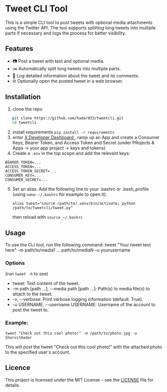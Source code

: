 # Tweet CLI Tool
This is a simple CLI tool to post tweets with optional media attachments using the Twitter API. The tool supports splitting long tweets into multiple parts if necessary and logs the process for better visibility.

## Features

- 📷 Post a tweet with text and optional media.
- ✂️ Automatically split long tweets into multiple parts.
- 📝 Log detailed information about the tweet and its comments.
- 🌐 Optionally open the posted tweet in a web browser.

## Installation
1. clone the repo
```sh
   git clone https://github.com/hadar933/tweetcli.git
   cd tweetcli

```
2. install requirements `pip install -r requirements`
3. enter [X Developer Dashboard ](https://developer.twitter.com/en/portal/petition/essential/basic-info), ramp up an App and create a Consumer Keys, Bearer Token, and Access Token and Secret (under PRojects & Apps -> your app project -> keys and tokens)
4. Create a `.env` in the top scope and add the relevant keys:
```
BEARER_TOKEN=...
ACCESS_TOKEN=...
ACCESS_TOKEN_SECRET=...
CONSUMER_KEY=...
CONSUMER_SECRET=...
```
5. Set an alias: Add the following line to your .bashrc or .bash_profile (using `nano ~/.bashrc` for example to open it):
   ```
   alias tweet="source /path/to/.venv/bin/activate; python /path/to/tweetcli/tweet.py"
   ```
   then reload with `source ~/.bashrc`

## Usage
To use the CLI tool, run the following command:
tweet "Your tweet text here" -m path/to/media1 ... path/to/mediaN -u yourusername

### Options
(run `tweet -h` to see)
-  tweet: Text content of the tweet.
- -m path [path ...], --media path [path ...]: Path(s) to media file(s) to attach to the tweet.
- -v, --verbose: Print verbose logging information (default: True).
- -u USERNAME, --username USERNAME: Username of the account to post the tweet to.

### Example:
```
tweet "Check out this cool photo!" -m /path/to/photo.jpg -u SharvitHadar
```
This will post the tweet "Check out this cool photo!" with the attached photo to the specified user's account.

## Licence

This project is licensed under the MIT License - see the [LICENSE](https://github.com/Hadar933/TweetCLI/tree/main?tab=MIT-1-ov-file) file for details.


